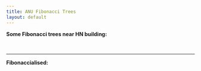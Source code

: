 ```yaml
---
title: ANU Fibonacci Trees
layout: default
---
```


**Some Fibonacci trees near HN building:**

<div class="card" style="width: 50rem;"> 
<img src="fibo/1.jpg" alt="" class="img-responsive"> 
<img src="fibo/2.jpg" alt="" class="img-responsive"> 
<img src="fibo/3.jpg" alt="" class="img-responsive"> 
<img src="fibo/4.jpg" alt="" class="img-responsive"> 
<img src="fibo/5.jpg" alt="" class="img-responsive"> 
<img src="fibo/6.jpg" alt="" class="img-responsive"> 
<img src="fibo/7.jpg" alt="" class="img-responsive"> 
<img src="fibo/8.jpg" alt="" class="img-responsive"> 
<img src="fibo/9.jpg" alt="" class="img-responsive"> 
<img src="fibo/10.jpg" alt="" class="img-responsive"> 
<img src="fibo/11.jpg" alt="" class="img-responsive"> 
<img src="fibo/12.jpg" alt="" class="img-responsive"> 
<img src="fibo/13.jpg" alt="" class="img-responsive"> 
<img src="fibo/14.jpg" alt="" class="img-responsive"> 
<img src="fibo/15.jpg" alt="" class="img-responsive"> 
<img src="fibo/16.jpg" alt="" class="img-responsive"> 
<img src="fibo/17.jpg" alt="" class="img-responsive"> 
<img src="fibo/18.jpg" alt="" class="img-responsive">   
<img src="fibo/19.jpg" alt="" class="img-responsive"> 
<img src="fibo/20.jpg" alt="" class="img-responsive"> 
<img src="fibo/21.jpg" alt="" class="img-responsive"> 
<img src="fibo/22.jpg" alt="" class="img-responsive"> 
</div>

* * *
**Fibonaccialised:**
<div class="card" style="width: 50rem;"> 
<img src="fibo/1f.jpg" alt="" class="img-responsive"> 
<img src="fibo/2f.jpg" alt="" class="img-responsive"> 
</div>
